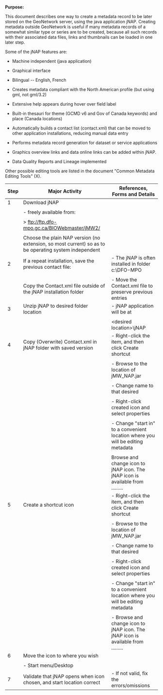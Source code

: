 **Purpose:**



This document describes one way to create a metadata record to be later stored on the GeoNetwork server, using the java application jNAP. Creating metadata outside GeoNetwork is useful if many metadata records of a somewhat similar type or series are to be created, because all such records with their associated data files, links and thumbnails can be loaded in one later step.



Some of the jNAP features are:



- Machine independent (java application)



- Graphical interface



- Bilingual -- English, French



- Creates metadata compliant with the North American profile (but using gml, not gml/3.2)



- Extensive help appears during hover over field label



- Built-in thesauri for theme (GCMD v6 and Gov of Canada keywords) and place (Canada locations)



- Automatically builds a contact list (contact.xml) that can be moved to other application installations, reducing manual data entry



- Performs metadata record generation for dataset or service applications



- Graphics overview links and data online links can be added within jNAP.



- Data Quality Reports and Lineage implemented



Other possible editing tools are listed in the document "Common Metadata Editing Tools" (X).



| **Step** | **Major Activity** | **References, Forms and Details** |
| -------- | ------------------ | --------------------------------- |
| 1 | Download jNAP |  |
|  |  |  |
|  | - freely available from: |  |
|  |  |  |
|  | > <ftp://ftp.dfo-mpo.gc.ca/BIOWebmaster/jMW2/> |  |
|  |  |  |
|  | Choose the plain NAP version (no extension, so most current) so as to be operating system independent |  |
| 2 | If a repeat installation, save the previous contact file: | - The jNAP is often installed in folder c:\\DFO-MPO |
|  |  |  |
|  | Copy the Contact.xml file outside of the jNAP installation folder | - Move the Contact.xml file to preserve previous entries |
| 3 | Unzip jNAP to desired folder location | - jNAP application will be at |
|  |  |  |
|  |  | \<desired location\>\\jNAP |
| 4 | Copy (Overwrite) Contact.xml in jNAP folder with saved version | - Right-click the item, and then click Create shortcut |
|  |  |  |
|  |  | - Browse to the location of jMW_NAP.jar |
|  |  |  |
|  |  | - Change name to that desired |
|  |  |  |
|  |  | - Right-click created icon and select properties |
|  |  |  |
|  |  | - Change "start in" to a convenient location where you will be editing metadata |
|  |  |  |
|  |  | Browse and change icon to jNAP icon. The jNAP icon is available from ......... |
| 5 | Create a shortcut icon | - Right-click the item, and then click Create shortcut |
|  |  |  |
|  |  | - Browse to the location of jMW_NAP.jar |
|  |  |  |
|  |  | - Change name to that desired |
|  |  |  |
|  |  | - Right-click created icon and select properties |
|  |  |  |
|  |  | - Change "start in" to a convenient location where you will be editing metadata |
|  |  |  |
|  |  | - Browse and change icon to jNAP icon. The jNAP icon is available from ......... |
| 6 | Move the icon to where you wish |  |
|  |  |  |
|  | - Start menu/Desktop |  |
| 7 | Validate that jNAP opens when icon chosen, and start location correct | - If not valid, fix the errors/omissions |

